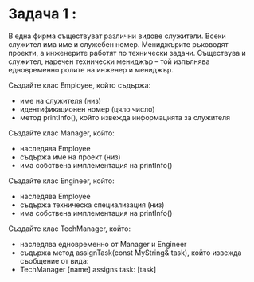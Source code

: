 # Задача 1 :
В една фирма съществуват различни видове служители. Всеки служител има име и служебен номер. Мениджърите ръководят проекти, а инженерите работят по технически задачи. Съществува и служител, наречен технически мениджър – той изпълнява едновременно ролите на инженер и мениджър.

Създайте клас Employee, който съдържа:

* име на служителя (низ)
* идентификационен номер (цяло число)
* метод printInfo(), който извежда информацията за служителя

Създайте клас Manager, който:

* наследява Employee
* съдържа име на проект (низ)
* има собствена имплементация на printInfo()

Създайте клас Engineer, който:

* наследява Employee
* съдържа техническа специализация (низ)
* има собствена имплементация на printInfo()

Създайте клас TechManager, който:

* наследява едновременно от Manager и Engineer
* съдържа метод assignTask(const MyString& task), който извежда съобщение от вида:
* TechManager [name] assigns task: [task]

